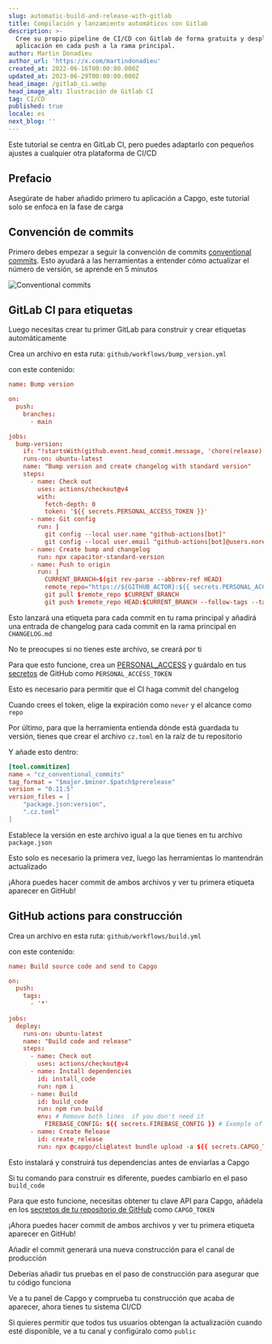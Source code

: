 ```yaml
---
slug: automatic-build-and-release-with-gitlab
title: Compilación y lanzamiento automáticos con Gitlab
description: >-
  Cree su propio pipeline de CI/CD con Gitlab de forma gratuita y despliegue su
  aplicación en cada push a la rama principal.
author: Martin Donadieu
author_url: 'https://x.com/martindonadieu'
created_at: 2022-06-16T00:00:00.000Z
updated_at: 2023-06-29T00:00:00.000Z
head_image: /gitlab_ci.webp
head_image_alt: Ilustración de Gitlab CI
tag: CI/CD
published: true
locale: es
next_blog: ''
---
```


Este tutorial se centra en GitLab CI, pero puedes adaptarlo con pequeños ajustes a cualquier otra plataforma de CI/CD

## Prefacio

Asegúrate de haber añadido primero tu aplicación a Capgo, este tutorial solo se enfoca en la fase de carga

## Convención de commits

Primero debes empezar a seguir la convención de commits [conventional commits](https://www.conventionalcommits.org/en/v1.0.0/). Esto ayudará a las herramientas a entender cómo actualizar el número de versión, se aprende en 5 minutos

![Conventional commits](/conventional_commits.webp)

## GitLab CI para etiquetas

Luego necesitas crear tu primer GitLab para construir y crear etiquetas automáticamente

Crea un archivo en esta ruta: `github/workflows/bump_version.yml`

con este contenido:

```toml
name: Bump version

on:
  push:
    branches:
      - main

jobs:
  bump-version:
    if: "!startsWith(github.event.head_commit.message, 'chore(release):')"
    runs-on: ubuntu-latest
    name: "Bump version and create changelog with standard version"
    steps:
      - name: Check out
        uses: actions/checkout@v4
        with:
          fetch-depth: 0
          token: '${{ secrets.PERSONAL_ACCESS_TOKEN }}'
      - name: Git config
        run: |
          git config --local user.name "github-actions[bot]"
          git config --local user.email "github-actions[bot]@users.noreply.github.com"
      - name: Create bump and changelog
        run: npx capacitor-standard-version
      - name: Push to origin
        run: |
          CURRENT_BRANCH=$(git rev-parse --abbrev-ref HEAD)
          remote_repo="https://${GITHUB_ACTOR}:${{ secrets.PERSONAL_ACCESS_TOKEN }}@github.com/${GITHUB_REPOSITORY}.git"
          git pull $remote_repo $CURRENT_BRANCH
          git push $remote_repo HEAD:$CURRENT_BRANCH --follow-tags --tags
```

Esto lanzará una etiqueta para cada commit en tu rama principal y añadirá una entrada de changelog para cada commit en la rama principal en `CHANGELOG.md`

No te preocupes si no tienes este archivo, se creará por ti

Para que esto funcione, crea un [PERSONAL_ACCESS](https://docs.github.com/en/authentication/keeping-your-account-and-data-secure/creating-a-personal-access-token/) y guárdalo en tus [secretos](https://docs.github.com/en/actions/security-guides/encrypted-secrets "Secretos de GitHub") de GitHub como `PERSONAL_ACCESS_TOKEN`

Esto es necesario para permitir que el CI haga commit del changelog

Cuando crees el token, elige la expiración como `never` y el alcance como `repo`

Por último, para que la herramienta entienda dónde está guardada tu versión, tienes que crear el archivo `cz.toml` en la raíz de tu repositorio

Y añade esto dentro:

```toml
[tool.commitizen]
name = "cz_conventional_commits"
tag_format = "$major.$minor.$patch$prerelease"
version = "0.11.5"
version_files = [
    "package.json:version",
    ".cz.toml"
]
```

Establece la versión en este archivo igual a la que tienes en tu archivo `package.json`

Esto solo es necesario la primera vez, luego las herramientas lo mantendrán actualizado

¡Ahora puedes hacer commit de ambos archivos y ver tu primera etiqueta aparecer en GitHub!

## GitHub actions para construcción

Crea un archivo en esta ruta: `github/workflows/build.yml`

con este contenido:

```toml
name: Build source code and send to Capgo

on:
  push:
    tags:
      - '*'
      
jobs:
  deploy:
    runs-on: ubuntu-latest
    name: "Build code and release"
    steps:
      - name: Check out
        uses: actions/checkout@v4
      - name: Install dependencies
        id: install_code
        run: npm i
      - name: Build
        id: build_code
        run: npm run build
        env: # Remove both lines  if you don't need it
          FIREBASE_CONFIG: ${{ secrets.FIREBASE_CONFIG }} # Exemple of env var coming from a secret
      - name: Create Release
        id: create_release
        run: npx @capgo/cli@latest bundle upload -a ${{ secrets.CAPGO_TOKEN }} -c production
```

Esto instalará y construirá tus dependencias antes de enviarlas a Capgo

Si tu comando para construir es diferente, puedes cambiarlo en el paso `build_code`

Para que esto funcione, necesitas obtener tu clave API para Capgo, añádela en los [secretos de tu repositorio de GitHub](https://docs.github.com/en/actions/security-guides/encrypted-secrets/) como `CAPGO_TOKEN`

¡Ahora puedes hacer commit de ambos archivos y ver tu primera etiqueta aparecer en GitHub!

Añadir el commit generará una nueva construcción para el canal de producción

Deberías añadir tus pruebas en el paso de construcción para asegurar que tu código funciona

Ve a tu panel de Capgo y comprueba tu construcción que acaba de aparecer, ahora tienes tu sistema CI/CD

Si quieres permitir que todos tus usuarios obtengan la actualización cuando esté disponible, ve a tu canal y configúralo como `public`
